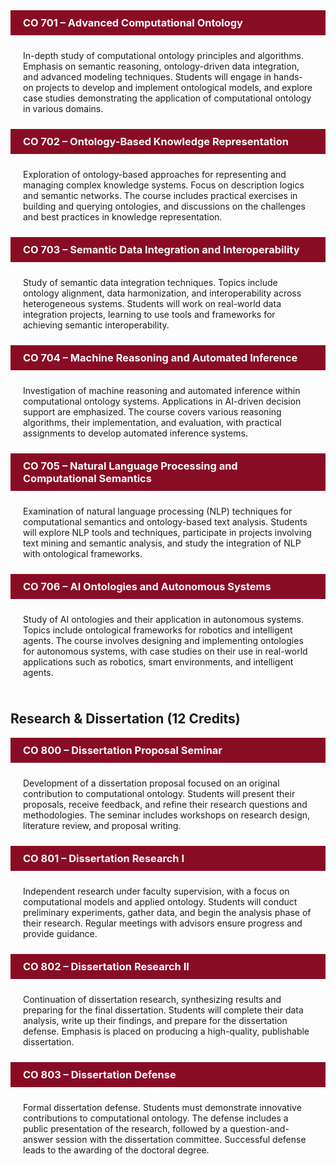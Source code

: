 <!-- wp:aab/accordion-block {"uniqueId":"co701_advanced_computational_ontology","heading":"CO 701 – Advanced Computational Ontology","headingTag":"h3","headingColor":"#ffffff","headerBg":"#890c25"} -->
<div class="wp-block-aab-accordion-block aab__accordion_container separate-accordion" id="aab_accordion_co701_advanced_computational_ontology">
    <div>
        <div class="aab__accordion_head aab_right_icon" data-active="false" style="background-color:#890c25;padding:10px 20px;">
            <div class="aab__accordion_heading aab_right_icon">
                <div class="head_content_wrapper">
                    <div class="title_wrapper">
                        <h3 class="aab__accordion_title" style="margin:0;color:#ffffff">CO 701 – Advanced Computational Ontology</h3>
                    </div>
                </div>
            </div>
            <div class="aab__accordion_icon">
                <span class="aab__icon dashicons dashicons-plus-alt2"></span>
            </div>
        </div>
        <div class="aab__accordion_body" style="padding:10px 20px;">
            <div class="aab__accordion_component">
                <!-- wp:paragraph -->
                <p>In-depth study of computational ontology principles and algorithms. Emphasis on semantic reasoning, ontology-driven data integration, and advanced modeling techniques. Students will engage in hands-on projects to develop and implement ontological models, and explore case studies demonstrating the application of computational ontology in various domains.</p>
                <!-- /wp:paragraph -->
            </div>
        </div>
    </div>
</div>
<!-- /wp:aab/accordion-block -->

<!-- wp:aab/accordion-block {"uniqueId":"co702_ontology_based_knowledge_representation","heading":"CO 702 – Ontology-Based Knowledge Representation","headingTag":"h3","headingColor":"#ffffff","headerBg":"#890c25"} -->
<div class="wp-block-aab-accordion-block aab__accordion_container separate-accordion" id="aab_accordion_co702_ontology_based_knowledge_representation">
    <div>
        <div class="aab__accordion_head aab_right_icon" data-active="false" style="background-color:#890c25;padding:10px 20px;">
            <div class="aab__accordion_heading aab_right_icon">
                <div class="head_content_wrapper">
                    <div class="title_wrapper">
                        <h3 class="aab__accordion_title" style="margin:0;color:#ffffff">CO 702 – Ontology-Based Knowledge Representation</h3>
                    </div>
                </div>
            </div>
            <div class="aab__accordion_icon">
                <span class="aab__icon dashicons dashicons-plus-alt2"></span>
            </div>
        </div>
        <div class="aab__accordion_body" style="padding:10px 20px;">
            <div class="aab__accordion_component">
                <!-- wp:paragraph -->
                <p>Exploration of ontology-based approaches for representing and managing complex knowledge systems. Focus on description logics and semantic networks. The course includes practical exercises in building and querying ontologies, and discussions on the challenges and best practices in knowledge representation.</p>
                <!-- /wp:paragraph -->
            </div>
        </div>
    </div>
</div>
<!-- /wp:aab/accordion-block -->

<!-- wp:aab/accordion-block {"uniqueId":"co703_semantic_data_integration_and_interoperability","heading":"CO 703 – Semantic Data Integration and Interoperability","headingTag":"h3","headingColor":"#ffffff","headerBg":"#890c25"} -->
<div class="wp-block-aab-accordion-block aab__accordion_container separate-accordion" id="aab_accordion_co703_semantic_data_integration_and_interoperability">
    <div>
        <div class="aab__accordion_head aab_right_icon" data-active="false" style="background-color:#890c25;padding:10px 20px;">
            <div class="aab__accordion_heading aab_right_icon">
                <div class="head_content_wrapper">
                    <div class="title_wrapper">
                        <h3 class="aab__accordion_title" style="margin:0;color:#ffffff">CO 703 – Semantic Data Integration and Interoperability</h3>
                    </div>
                </div>
            </div>
            <div class="aab__accordion_icon">
                <span class="aab__icon dashicons dashicons-plus-alt2"></span>
            </div>
        </div>
        <div class="aab__accordion_body" style="padding:10px 20px;">
            <div class="aab__accordion_component">
                <!-- wp:paragraph -->
                <p>Study of semantic data integration techniques. Topics include ontology alignment, data harmonization, and interoperability across heterogeneous systems. Students will work on real-world data integration projects, learning to use tools and frameworks for achieving semantic interoperability.</p>
                <!-- /wp:paragraph -->
            </div>
        </div>
    </div>
</div>
<!-- /wp:aab/accordion-block -->

<!-- wp:aab/accordion-block {"uniqueId":"co704_machine_reasoning_and_automated_inference","heading":"CO 704 – Machine Reasoning and Automated Inference","headingTag":"h3","headingColor":"#ffffff","headerBg":"#890c25"} -->
<div class="wp-block-aab-accordion-block aab__accordion_container separate-accordion" id="aab_accordion_co704_machine_reasoning_and_automated_inference">
    <div>
        <div class="aab__accordion_head aab_right_icon" data-active="false" style="background-color:#890c25;padding:10px 20px;">
            <div class="aab__accordion_heading aab_right_icon">
                <div class="head_content_wrapper">
                    <div class="title_wrapper">
                        <h3 class="aab__accordion_title" style="margin:0;color:#ffffff">CO 704 – Machine Reasoning and Automated Inference</h3>
                    </div>
                </div>
            </div>
            <div class="aab__accordion_icon">
                <span class="aab__icon dashicons dashicons-plus-alt2"></span>
            </div>
        </div>
        <div class="aab__accordion_body" style="padding:10px 20px;">
            <div class="aab__accordion_component">
                <!-- wp:paragraph -->
                <p>Investigation of machine reasoning and automated inference within computational ontology systems. Applications in AI-driven decision support are emphasized. The course covers various reasoning algorithms, their implementation, and evaluation, with practical assignments to develop automated inference systems.</p>
                <!-- /wp:paragraph -->
            </div>
        </div>
    </div>
</div>
<!-- /wp:aab/accordion-block -->

<!-- wp:aab/accordion-block {"uniqueId":"co705_natural_language_processing_and_computational_semantics","heading":"CO 705 – Natural Language Processing and Computational Semantics","headingTag":"h3","headingColor":"#ffffff","headerBg":"#890c25"} -->
<div class="wp-block-aab-accordion-block aab__accordion_container separate-accordion" id="aab_accordion_co705_natural_language_processing_and_computational_semantics">
    <div>
        <div class="aab__accordion_head aab_right_icon" data-active="false" style="background-color:#890c25;padding:10px 20px;">
            <div class="aab__accordion_heading aab_right_icon">
                <div class="head_content_wrapper">
                    <div class="title_wrapper">
                        <h3 class="aab__accordion_title" style="margin:0;color:#ffffff">CO 705 – Natural Language Processing and Computational Semantics</h3>
                    </div>
                </div>
            </div>
            <div class="aab__accordion_icon">
                <span class="aab__icon dashicons dashicons-plus-alt2"></span>
            </div>
        </div>
        <div class="aab__accordion_body" style="padding:10px 20px;">
            <div class="aab__accordion_component">
                <!-- wp:paragraph -->
                <p>Examination of natural language processing (NLP) techniques for computational semantics and ontology-based text analysis. Students will explore NLP tools and techniques, participate in projects involving text mining and semantic analysis, and study the integration of NLP with ontological frameworks.</p>
                <!-- /wp:paragraph -->
            </div>
        </div>
    </div>
</div>
<!-- /wp:aab/accordion-block -->

<!-- wp:aab/accordion-block {"uniqueId":"co706_ai_ontologies_and_autonomous_systems","heading":"CO 706 – AI Ontologies and Autonomous Systems","headingTag":"h3","headingColor":"#ffffff","headerBg":"#890c25"} -->
<div class="wp-block-aab-accordion-block aab__accordion_container separate-accordion" id="aab_accordion_co706_ai_ontologies_and_autonomous_systems">
    <div>
        <div class="aab__accordion_head aab_right_icon" data-active="false" style="background-color:#890c25;padding:10px 20px;">
            <div class="aab__accordion_heading aab_right_icon">
                <div class="head_content_wrapper">
                    <div class="title_wrapper">
                        <h3 class="aab__accordion_title" style="margin:0;color:#ffffff">CO 706 – AI Ontologies and Autonomous Systems</h3>
                    </div>
                </div>
            </div>
            <div class="aab__accordion_icon">
                <span class="aab__icon dashicons dashicons-plus-alt2"></span>
            </div>
        </div>
        <div class="aab__accordion_body" style="padding:10px 20px;">
            <div class="aab__accordion_component">
                <!-- wp:paragraph -->
                <p>Study of AI ontologies and their application in autonomous systems. Topics include ontological frameworks for robotics and intelligent agents. The course involves designing and implementing ontologies for autonomous systems, with case studies on their use in real-world applications such as robotics, smart environments, and intelligent agents.</p>
                <!-- /wp:paragraph -->
            </div>
        </div>
    </div>
</div>
<!-- /wp:aab/accordion-block -->

## **Research & Dissertation (12 Credits)**

<!-- wp:aab/accordion-block {"uniqueId":"co800_dissertation_proposal_seminar","heading":"CO 800 – Dissertation Proposal Seminar","headingTag":"h3","headingColor":"#ffffff","headerBg":"#890c25"} -->
<div class="wp-block-aab-accordion-block aab__accordion_container separate-accordion" id="aab_accordion_co800_dissertation_proposal_seminar">
    <div>
        <div class="aab__accordion_head aab_right_icon" data-active="false" style="background-color:#890c25;padding:10px 20px;">
            <div class="aab__accordion_heading aab_right_icon">
                <div class="head_content_wrapper">
                    <div class="title_wrapper">
                        <h3 class="aab__accordion_title" style="margin:0;color:#ffffff">CO 800 – Dissertation Proposal Seminar</h3>
                    </div>
                </div>
            </div>
            <div class="aab__accordion_icon">
                <span class="aab__icon dashicons dashicons-plus-alt2"></span>
            </div>
        </div>
        <div class="aab__accordion_body" style="padding:10px 20px;">
            <div class="aab__accordion_component">
                <!-- wp:paragraph -->
                <p>Development of a dissertation proposal focused on an original contribution to computational ontology. Students will present their proposals, receive feedback, and refine their research questions and methodologies. The seminar includes workshops on research design, literature review, and proposal writing.</p>
                <!-- /wp:paragraph -->
            </div>
        </div>
    </div>
</div>
<!-- /wp:aab/accordion-block -->

<!-- wp:aab/accordion-block {"uniqueId":"co801_dissertation_research_i","heading":"CO 801 – Dissertation Research I","headingTag":"h3","headingColor":"#ffffff","headerBg":"#890c25"} -->
<div class="wp-block-aab-accordion-block aab__accordion_container separate-accordion" id="aab_accordion_co801_dissertation_research_i">
    <div>
        <div class="aab__accordion_head aab_right_icon" data-active="false" style="background-color:#890c25;padding:10px 20px;">
            <div class="aab__accordion_heading aab_right_icon">
                <div class="head_content_wrapper">
                    <div class="title_wrapper">
                        <h3 class="aab__accordion_title" style="margin:0;color:#ffffff">CO 801 – Dissertation Research I</h3>
                    </div>
                </div>
            </div>
            <div class="aab__accordion_icon">
                <span class="aab__icon dashicons dashicons-plus-alt2"></span>
            </div>
        </div>
        <div class="aab__accordion_body" style="padding:10px 20px;">
            <div class="aab__accordion_component">
                <!-- wp:paragraph -->
                <p>Independent research under faculty supervision, with a focus on computational models and applied ontology. Students will conduct preliminary experiments, gather data, and begin the analysis phase of their research. Regular meetings with advisors ensure progress and provide guidance.</p>
                <!-- /wp:paragraph -->
            </div>
        </div>
    </div>
</div>
<!-- /wp:aab/accordion-block -->

<!-- wp:aab/accordion-block {"uniqueId":"co802_dissertation_research_ii","heading":"CO 802 – Dissertation Research II","headingTag":"h3","headingColor":"#ffffff","headerBg":"#890c25"} -->
<div class="wp-block-aab-accordion-block aab__accordion_container separate-accordion" id="aab_accordion_co802_dissertation_research_ii">
    <div>
        <div class="aab__accordion_head aab_right_icon" data-active="false" style="background-color:#890c25;padding:10px 20px;">
            <div class="aab__accordion_heading aab_right_icon">
                <div class="head_content_wrapper">
                    <div class="title_wrapper">
                        <h3 class="aab__accordion_title" style="margin:0;color:#ffffff">CO 802 – Dissertation Research II</h3>
                    </div>
                </div>
            </div>
            <div class="aab__accordion_icon">
                <span class="aab__icon dashicons dashicons-plus-alt2"></span>
            </div>
        </div>
        <div class="aab__accordion_body" style="padding:10px 20px;">
            <div class="aab__accordion_component">
                <!-- wp:paragraph -->
                <p>Continuation of dissertation research, synthesizing results and preparing for the final dissertation. Students will complete their data analysis, write up their findings, and prepare for the dissertation defense. Emphasis is placed on producing a high-quality, publishable dissertation.</p>
                <!-- /wp:paragraph -->
            </div>
        </div>
    </div>
</div>
<!-- /wp:aab/accordion-block -->

<!-- wp:aab/accordion-block {"uniqueId":"co803_dissertation_defense","heading":"CO 803 – Dissertation Defense","headingTag":"h3","headingColor":"#ffffff","headerBg":"#890c25"} -->
<div class="wp-block-aab-accordion-block aab__accordion_container separate-accordion" id="aab_accordion_co803_dissertation_defense">
    <div>
        <div class="aab__accordion_head aab_right_icon" data-active="false" style="background-color:#890c25;padding:10px 20px;">
            <div class="aab__accordion_heading aab_right_icon">
                <div class="head_content_wrapper">
                    <div class="title_wrapper">
                        <h3 class="aab__accordion_title" style="margin:0;color:#ffffff">CO 803 – Dissertation Defense</h3>
                    </div>
                </div>
            </div>
            <div class="aab__accordion_icon">
                <span class="aab__icon dashicons dashicons-plus-alt2"></span>
            </div>
        </div>
        <div class="aab__accordion_body" style="padding:10px 20px;">
            <div class="aab__accordion_component">
                <!-- wp:paragraph -->
                <p>Formal dissertation defense. Students must demonstrate innovative contributions to computational ontology. The defense includes a public presentation of the research, followed by a question-and-answer session with the dissertation committee. Successful defense leads to the awarding of the doctoral degree.</p>
                <!-- /wp:paragraph -->
            </div>
        </div>
    </div>
</div>
<!-- /wp:aab/accordion-block -->
